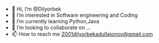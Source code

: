 - 👋 Hi, I’m @Dilyorbek
- 👀 I’m interested in Software engineering and Coding
- 🌱 I’m currently learning Python,Java
- 💞️ I’m looking to collaborate on ...
- 📫 How to reach me 2001dilyorbekadullajonov@gmail.com

<!---
Dilyorbekabdullajonov/Dilyorbekabdullajonov is a ✨ special ✨ repository because its `README.md` (this file) appears on your GitHub profile.
You can click the Preview link to take a look at your changes.
--->
